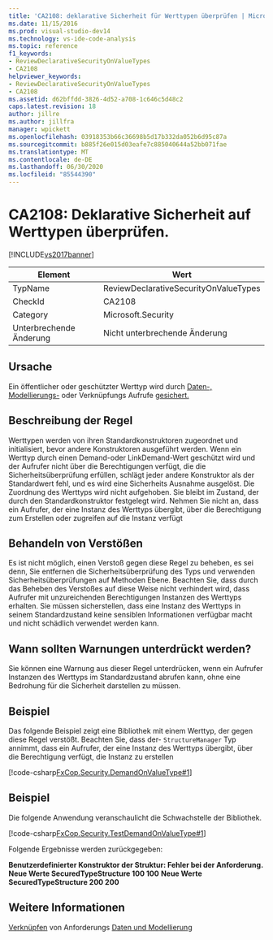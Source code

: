 ```yaml
---
title: 'CA2108: deklarative Sicherheit für Werttypen überprüfen | Microsoft-Dokumentation'
ms.date: 11/15/2016
ms.prod: visual-studio-dev14
ms.technology: vs-ide-code-analysis
ms.topic: reference
f1_keywords:
- ReviewDeclarativeSecurityOnValueTypes
- CA2108
helpviewer_keywords:
- ReviewDeclarativeSecurityOnValueTypes
- CA2108
ms.assetid: d62bffdd-3826-4d52-a708-1c646c5d48c2
caps.latest.revision: 18
author: jillre
ms.author: jillfra
manager: wpickett
ms.openlocfilehash: 03918353b66c36698b5d17b332da052b6d95c87a
ms.sourcegitcommit: b885f26e015d03eafe7c885040644a52bb071fae
ms.translationtype: MT
ms.contentlocale: de-DE
ms.lasthandoff: 06/30/2020
ms.locfileid: "85544390"
---
```

# <a name="ca2108-review-declarative-security-on-value-types"></a>CA2108: Deklarative Sicherheit auf Werttypen überprüfen.
[!INCLUDE[vs2017banner](../includes/vs2017banner.md)]

|Element|Wert|
|-|-|
|TypName|ReviewDeclarativeSecurityOnValueTypes|
|CheckId|CA2108|
|Category|Microsoft.Security|
|Unterbrechende Änderung|Nicht unterbrechende Änderung|

## <a name="cause"></a>Ursache
 Ein öffentlicher oder geschützter Werttyp wird durch [Daten-, Modellierungs-](https://msdn.microsoft.com/library/8c37635d-e2c1-4b64-a258-61d9e87405e6) oder Verknüpfungs Aufrufe [gesichert.](https://msdn.microsoft.com/library/a33fd5f9-2de9-4653-a4f0-d9df25082c4d)

## <a name="rule-description"></a>Beschreibung der Regel
 Werttypen werden von ihren Standardkonstruktoren zugeordnet und initialisiert, bevor andere Konstruktoren ausgeführt werden. Wenn ein Werttyp durch einen Demand-oder LinkDemand-Wert geschützt wird und der Aufrufer nicht über die Berechtigungen verfügt, die die Sicherheitsüberprüfung erfüllen, schlägt jeder andere Konstruktor als der Standardwert fehl, und es wird eine Sicherheits Ausnahme ausgelöst. Die Zuordnung des Werttyps wird nicht aufgehoben. Sie bleibt im Zustand, der durch den Standardkonstruktor festgelegt wird. Nehmen Sie nicht an, dass ein Aufrufer, der eine Instanz des Werttyps übergibt, über die Berechtigung zum Erstellen oder zugreifen auf die Instanz verfügt

## <a name="how-to-fix-violations"></a>Behandeln von Verstößen
 Es ist nicht möglich, einen Verstoß gegen diese Regel zu beheben, es sei denn, Sie entfernen die Sicherheitsüberprüfung des Typs und verwenden Sicherheitsüberprüfungen auf Methoden Ebene. Beachten Sie, dass durch das Beheben des Verstoßes auf diese Weise nicht verhindert wird, dass Aufrufer mit unzureichenden Berechtigungen Instanzen des Werttyps erhalten. Sie müssen sicherstellen, dass eine Instanz des Werttyps in seinem Standardzustand keine sensiblen Informationen verfügbar macht und nicht schädlich verwendet werden kann.

## <a name="when-to-suppress-warnings"></a>Wann sollten Warnungen unterdrückt werden?
 Sie können eine Warnung aus dieser Regel unterdrücken, wenn ein Aufrufer Instanzen des Werttyps im Standardzustand abrufen kann, ohne eine Bedrohung für die Sicherheit darstellen zu müssen.

## <a name="example"></a>Beispiel
 Das folgende Beispiel zeigt eine Bibliothek mit einem Werttyp, der gegen diese Regel verstößt. Beachten Sie, dass der- `StructureManager` Typ annimmt, dass ein Aufrufer, der eine Instanz des Werttyps übergibt, über die Berechtigung verfügt, die Instanz zu erstellen

 [!code-csharp[FxCop.Security.DemandOnValueType#1](../snippets/csharp/VS_Snippets_CodeAnalysis/FxCop.Security.DemandOnValueType/cs/FxCop.Security.DemandOnValueType.cs#1)]

## <a name="example"></a>Beispiel
 Die folgende Anwendung veranschaulicht die Schwachstelle der Bibliothek.

 [!code-csharp[FxCop.Security.TestDemandOnValueType#1](../snippets/csharp/VS_Snippets_CodeAnalysis/FxCop.Security.TestDemandOnValueType/cs/FxCop.Security.TestDemandOnValueType.cs#1)]

 Folgende Ergebnisse werden zurückgegeben:

 **Benutzerdefinierter Konstruktor der Struktur: Fehler bei der Anforderung.** 
 **Neue Werte SecuredTypeStructure 100 100** 
 **Neue Werte SecuredTypeStructure 200 200**
## <a name="see-also"></a>Weitere Informationen
 [Verknüpfen](https://msdn.microsoft.com/library/a33fd5f9-2de9-4653-a4f0-d9df25082c4d) von Anforderungs [Daten und Modellierung](https://msdn.microsoft.com/library/8c37635d-e2c1-4b64-a258-61d9e87405e6)
